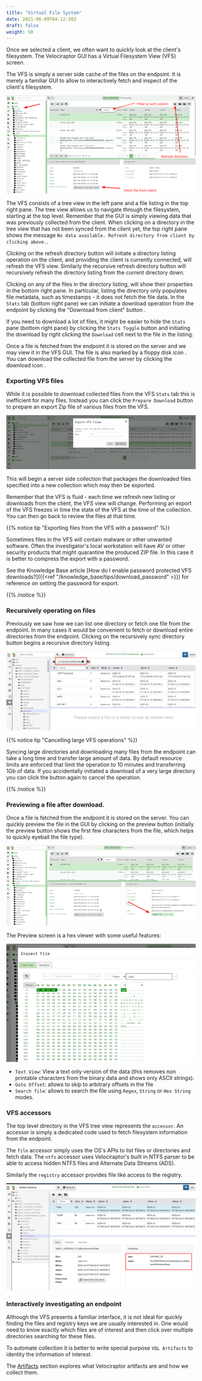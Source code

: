 ```yaml
---
title: "Virtual File System"
date: 2021-06-09T04:12:50Z
draft: false
weight: 50
---
```


Once we selected a client, we often want to quickly look at the
client's filesystem. The Velociraptor GUI has a Virtual Filesystem
View (VFS) screen.

The VFS is simply a server side cache of the files on the endpoint. It
is merely a familiar GUI to allow to interactively fetch and
inspect of the client's filesystem.

![The Virtual Filesystem](vfs_view.png)

The VFS consists of a tree view in the left pane and a file listing in
the top right pane. The tree view allows us to navigate through the
filesystem, starting at the top level. Remember that the GUI is simply
viewing data that was previously collected from the client. When
clicking on a directory in the tree view that has not been synced from
the client yet, the top right pane shows the message `No data
available. Refresh directory from client by clicking above.`.

Clicking on the refresh directory button <i class="fas
fa-folder-open"></i> will initiate a directory listing operation on
the client, and providing the client is currently connected, will
refresh the VFS view. Similarly the recursive refresh directory button
will recursively refresh the directory listing from the current
directory down.

Clicking on any of the files in the directory listing, will show their
properties in the bottom right pane. In particular, listing the
directory only populates file metadata, such as timestamps - it does
not fetch the file data. In the `Stats` tab (bottom right pane) we can
initiate a download operation from the endpoint by clicking the
"Download from client" button <i class="fas fa-sync"></i>.

If you need to download a lot of files, it might be easier to hide the
`Stats` pane (bottom right pane) by clicking the `Stats Toggle` button
and initiating the download by right clicking the `Download` cell next
to the file in the listing.

Once a file is fetched from the endpoint it is stored on the server
and we may view it in the VFS GUI. The file is also marked by a floppy
disk icon <i class="fas fa-save"></i>. You can download the collected
file from the server by clicking the download icon <i class="fas fa-download"></i>.

### Exporting VFS files

While it is possible to download collected files from the VFS `Stats`
tab this is inefficient for many files. Instead you can click the
`Prepare Download` button to prepare an export Zip file of various
files from the VFS.

![Exporting files from the VFS](exporting_vfs_files.png)

This will begin a server side collection that packages the downloaded
files specified into a new collection which may then be exported.

Remember that the VFS is fluid - each time we refresh new listing or
downloads from the client, the VFS view will change. Performing an
export of the VFS freezes in time the state of the VFS at the time of
the collection. You can then go back to review the files at that time.

{{% notice tip "Exporting files from the VFS with a password" %}}

Sometimes files in the VFS will contain malware or other unwanted
software. Often the investigator's local workstation will have AV or
other security products that might quarantine the produced ZIP
file. In this case it is better to compress the export with a
password.

See the Knowledge Base article [How do I enable password protected VFS
downloads?]({{<ref "/knowledge_base/tips/download_password" >}}) for
reference on setting the password for export.

{{% /notice %}}

### Recursively operating on files

Previously we saw how we can list one directory or fetch one file from
the endpoint. In many cases it would be convenient to fetch or
download entire directories from the endpoint. Clicking on the
recursively sync directory button begins a recursive directory listing.

![Recursive listing a remote directory](image66.png)

{{% notice tip "Cancelling large VFS operations" %}}

Syncing large directories and downloading many files from the endpoint
can take a long time and transfer large amount of data. By default
resource limits are enforced that limit the operation to 10 minutes
and transferring 1Gb of data. If you accidentally initiated a download
of a very large directory you can click the button again to cancel the
operation.

{{% /notice %}}

### Previewing a file after download.

Once a file is fetched from the endpoint it is stored on the
server. You can quickly preview the file in the GUI by clicking on the
preview button (initially the preview button shows the first few
characters from the file, which helps to quickly eyeball the file
type).

![Previewing files](vfs_view_2.png)

The Preview screen is a hex viewer with some useful features:

![Previewing files](vfs_view_3.png)

* `Text View`: View a text only version of the data (this removes non printable
  characters from the binary data and shows only ASCII strings).
* `Goto Offset`: allows to skip to arbitrary offsets in the file
* `Search file`: allows to search the file using `Regex`, `String` or
  `Hex String` modes.


### VFS accessors

The top level directory in the VFS tree view represents the
`accessor`. An accessor is simply a dedicated code used to fetch
filesystem information from the endpoint.

The `file` accessor simply uses the OS's APIs to list files or
directories and fetch data. The `ntfs` accessor uses Velociraptor's
built in NTFS parser to be able to access hidden NTFS files and
Alternate Data Streams (ADS).

Similarly the `registry` accessor provides file like access to the registry.

![Registry Accessor](image65.png)

### Interactively investigating an endpoint

Although the VFS presents a familiar interface, it is not ideal for
quickly finding the files and registry keys we are usually interested
in. One would need to know exactly which files are of interest and
then click over multiple directories searching for these files.

To automate collection it is better to write special purpose `VQL
Artifacts` to identity the information of interest.

The [Artifacts](/docs/vql/artifacts/) section explores what Velociraptor
artifacts are and how we collect them.